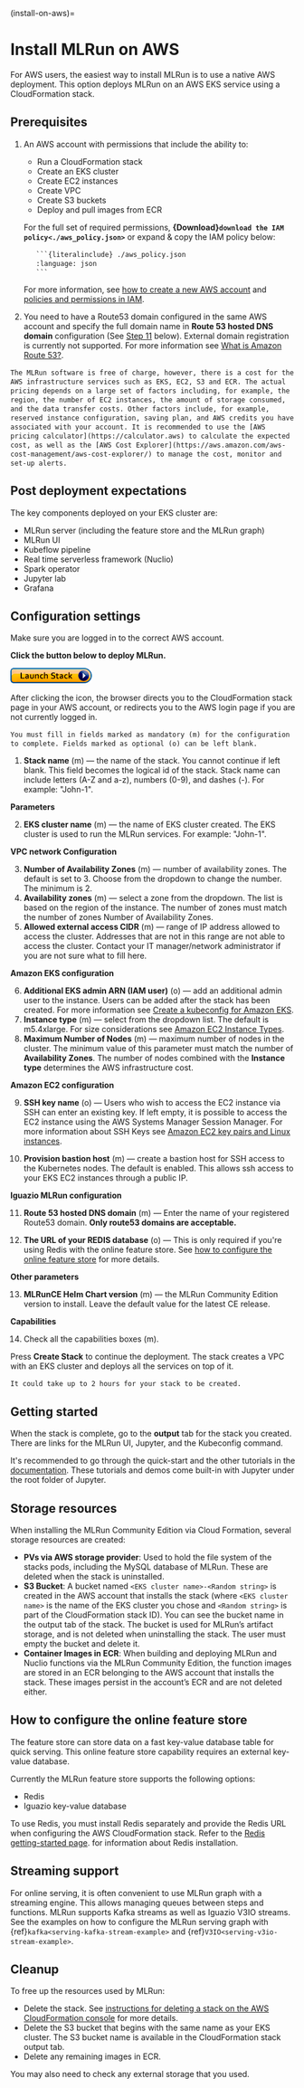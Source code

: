 (install-on-aws)=
# Install MLRun on AWS

For AWS users, the easiest way to install MLRun is to use a native AWS deployment. This option deploys MLRun on an AWS EKS service using a CloudFormation stack.

## Prerequisites

1. An AWS account with permissions that include the ability to: 
   - Run a CloudFormation stack
   - Create an EKS cluster
   - Create EC2 instances
   - Create VPC
   - Create S3 buckets
   - Deploy and pull images from ECR

   For the full set of required permissions, **{Download}`download the IAM policy<./aws_policy.json>`** or expand & copy the IAM policy below:

   ````{dropdown} show the IAM policy
      ```{literalinclude} ./aws_policy.json
      :language: json
      ```
   ````

     For more information, see [how to create a new AWS account](https://aws.amazon.com/premiumsupport/knowledge-center/create-and-activate-aws-account/) and [policies and permissions in IAM](https://docs.aws.amazon.com/IAM/latest/UserGuide/access_policies.html).


2. You need to have a Route53 domain configured in the same AWS account and specify the full domain name in **Route 53 hosted DNS domain** configuration (See [Step 11](#route53_config) below). External domain registration is currently not supported. For more information see [What is Amazon Route 53?](https://docs.aws.amazon.com/Route53/latest/DeveloperGuide/Welcome.html).

```{admonition} Notes
The MLRun software is free of charge, however, there is a cost for the AWS infrastructure services such as EKS, EC2, S3 and ECR. The actual pricing depends on a large set of factors including, for example, the region, the number of EC2 instances, the amount of storage consumed, and the data transfer costs. Other factors include, for example, reserved instance configuration, saving plan, and AWS credits you have associated with your account. It is recommended to use the [AWS pricing calculator](https://calculator.aws) to calculate the expected cost, as well as the [AWS Cost Explorer](https://aws.amazon.com/aws-cost-management/aws-cost-explorer/) to manage the cost, monitor and set-up alerts.
```

## Post deployment expectations

The key components deployed on your EKS cluster are:

- MLRun server (including the feature store and the MLRun graph)
- MLRun UI
- Kubeflow pipeline
- Real time serverless framework (Nuclio)
- Spark operator
- Jupyter lab
- Grafana

## Configuration settings

Make sure you are logged in to the correct AWS account.

**Click the button below to deploy MLRun.**

<a href="https://us-east-1.console.aws.amazon.com/cloudformation/home?region=us-east-1#/stacks/quickcreate?templateUrl=https%3A%2F%2Fmlrun-ce-cfn.s3.us-east-2.amazonaws.com%2Fquickstart-amazon-eks%2Ftemplates%2Figuazio-mlrun-kit-entrypoint-new-vpc.template.yaml&stackName=mlrun-community"><img src="../_static/images/aws_launch_stack.png"></img></a>

After clicking the icon, the browser directs you to the CloudFormation stack page in your AWS account, or redirects you to the AWS login page if you are not currently logged in.

```{admonition} Note
You must fill in fields marked as mandatory (m) for the configuration to complete. Fields marked as optional (o) can be left blank.
```


1. **Stack name** (m) &mdash; the name of the stack. You cannot continue if left blank. This field becomes the logical id of the stack. Stack name can include letters (A-Z and a-z), numbers (0-9), and dashes (-). For example: "John-1".

**Parameters**

2. **EKS cluster name** (m) &mdash; the name of EKS cluster created. The EKS cluster is used to run the MLRun services. For example: "John-1".

**VPC network Configuration**

3. **Number of Availability Zones** (m) &mdash; number of availability zones. The default is set to 3. Choose from the dropdown to change the number. The minimum is 2.
4. **Availability zones** (m) &mdash; select a zone from the dropdown. The list is based on the region of the instance. The number of zones must match the number of zones Number of Availability Zones.
5. **Allowed external access CIDR** (m) &mdash; range of IP address allowed to access the cluster. Addresses that are not in this range are not able to access the cluster. Contact your IT manager/network administrator if you are not sure what to fill here.

**Amazon EKS configuration**

6. **Additional EKS admin ARN (IAM user)** (o) &mdash; add an additional admin user to the instance. Users can be added after the stack has been created. For more information see [Create a kubeconfig for Amazon EKS](https://docs.aws.amazon.com/eks/latest/userguide/create-kubeconfig.html).
7. **Instance type** (m) &mdash; select from the dropdown list. The default is m5.4xlarge. For size considerations see [Amazon EC2 Instance Types](https://aws.amazon.com/ec2/instance-types/).
8. **Maximum Number of Nodes** (m) &mdash; maximum number of nodes in the cluster. The minimum value of this parameter must match the number of **Availability Zones**. The number of nodes combined with the **Instance type** determines the AWS infrastructure cost.

**Amazon EC2 configuration**

9. **SSH key name** (o) &mdash; Users who wish to access the EC2 instance via SSH can enter an existing key. If left empty, it is possible to access the EC2 instance using the AWS Systems Manager Session Manager. For more information about SSH Keys see [Amazon EC2 key pairs and Linux instances](https://docs.aws.amazon.com/AWSEC2/latest/UserGuide/ec2-key-pairs.html).

10. **Provision bastion host** (m) &mdash; create a bastion host for SSH access to the Kubernetes nodes. The default is enabled. This allows ssh access to your EKS EC2 instances through a public IP.

**Iguazio MLRun configuration**

<a id="route53_config" />

11. **Route 53 hosted DNS domain** (m) &mdash; Enter the name of your registered Route53 domain. **Only route53 domains are acceptable.**

12. **The URL of your REDIS database** (o) &mdash; This is only required if you're using Redis with the online feature store. See [how to configure the online feature store](#configure-online-feature-store) for more details.

**Other parameters**

13. **MLRunCE Helm Chart version** (m) &mdash; the MLRun Community Edition version to install. Leave the default value for the latest CE release.

**Capabilities**

14. Check all the capabilities boxes (m).

Press **Create Stack** to continue the deployment.
The stack creates a VPC with an EKS cluster and deploys all the services on top of it.

```{admonition} Note
It could take up to 2 hours for your stack to be created.
```

## Getting started
When the stack is complete, go to the **output** tab for the stack you created. There are links for the MLRun UI, Jupyter, and the Kubeconfig command.

It's recommended to go through the quick-start and the other tutorials in the [documentation](../tutorial/index.html). These tutorials and demos come built-in with Jupyter under the root folder of Jupyter.

## Storage resources

When installing the MLRun Community Edition via Cloud Formation, several storage resources are created:

- **PVs via AWS storage provider**: Used to hold the file system of the stacks pods, including the MySQL database of MLRun. These are deleted when the stack is uninstalled.
- **S3 Bucket**: A bucket named `<EKS cluster name>-<Random string>` is created in the AWS account that installs the stack (where `<EKS cluster name>` is the name of the EKS cluster you chose and `<Random string>` is part of the CloudFormation stack ID). You can see the bucket name in the output tab of the stack. The bucket is used for MLRun’s artifact storage, and is not deleted when uninstalling the stack. The user must empty the bucket and delete it.
- **Container Images in ECR**: When building and deploying MLRun and Nuclio functions via the MLRun Community Edition, the function images are stored in an ECR belonging to the AWS account that installs the stack. These images persist in the account’s ECR and are not deleted either.

<a id="configure-online-feature-store"/>

## How to configure the online feature store

The feature store can store data on a fast key-value database table for quick serving. This online feature store capability requires an external key-value database.

Currently the MLRun feature store supports the following options:
- Redis 
- Iguazio key-value database

To use Redis, you must install Redis separately and provide the Redis URL when configuring the AWS CloudFormation stack. Refer to the [Redis getting-started page](https://redis.io/docs/getting-started/). for information about Redis installation.

## Streaming support

For online serving, it is often convenient to use MLRun graph with a streaming engine. This allows managing queues between steps and functions.
MLRun supports Kafka streams as well as Iguazio V3IO streams.
See the examples on how to configure the MLRun serving graph with {ref}`kafka<serving-kafka-stream-example>` and {ref}`V3IO<serving-v3io-stream-example>`.

## Cleanup

To free up the resources used by MLRun:

- Delete the stack. See [instructions for deleting a stack on the AWS CloudFormation console](https://docs.aws.amazon.com/AWSCloudFormation/latest/UserGuide/cfn-console-delete-stack.html) for more details.
- Delete the S3 bucket that begins with the same name as your EKS cluster. The S3 bucket name is available in the CloudFormation stack output tab.
- Delete any remaining images in ECR.

You may also need to check any external storage that you used.
